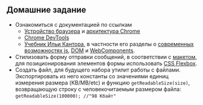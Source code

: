 ## Домашние задание 

- Ознакомиться с документацией по ссылкам
   - [Устройство браузера](https://html5rocks.appspot.com/en/tutorials/internals/howbrowserswork/) и [архитектура Chrome](https://developers.google.com/web/updates/2018/09/inside-browser-part1)
   - [Chrome DevTools](https://developers.google.com/web/tools/chrome-devtools/)
   - [Учебник Ильи Кантора](http://learn.javascript.ru/js), в частности его разделы о [современных возможностях js](http://learn.javascript.ru/es-modern), [DOM](https://learn.javascript.ru/document) и [WebComponents](https://learn.javascript.ru/webcomponents).
- Стилизовать форму отправки сообщений, в соответствии с [макетом](https://scene.zeplin.io/project/5b9a4b6aae5aa72171a8e5cf/screen/5b9a4b81fc8e9e51e96b6067), для позиционирования элементов формы использовать [CSS Flexbox](https://developer.mozilla.org/ru/docs/Web/CSS/flex).
- Создать файл, для будущего набора утилит работы с файлами. Экспортировать из него константы со значениями единиц измерения размера (KB/MB/etc) и функцию `getReadableSize(size)`, возвращающую строку с человекочитаемым размером файла: `getReadableSize(100000); //"98 Кбайт"`

